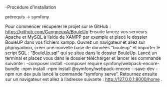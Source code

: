 -Procédure d'installation

prérequis -> symfony

Pour commencer récupérer le projet sur le GitHub : https://github.com/GangneuxA/BouleUp
Ensuite lancez vos serveurs Apache et MySQL à l’aide de XAMPP par exemple et placé le dossier BouleUP dans vos fichiers xampp. Ouvrez un navigateur et allez sur phpmyadmin, créer une nouvelle base de données “bouleup” et importer le script SQL : “BouleUp.sql” qui se situe dans le dossier BouleUp. Lancé un terminal et placez vous dans le dossier télécharger et lancer les commande suivante :
-composer install
-composer require symfony/webpack-encore-bundle
-npm install
-npm install @symfony/webpack-encore --save-dev
-npm run dev
puis lancé la commande “symfony serve”. Retournez ensuite sur un navigateur est allez à l’adresse suivante : http://127.0.0.1:8000/home .
